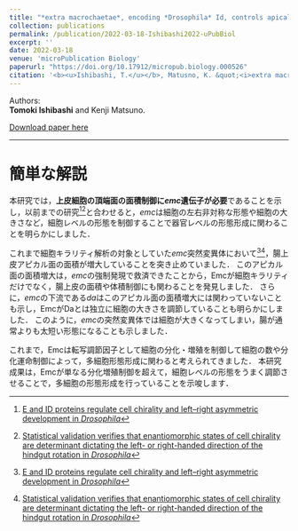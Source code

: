 ```yaml
---
title: "*extra macrochaetae*, encoding *Drosophila* Id, controls apical cell shape in the hindgut epithelium"
collection: publications
permalink: /publication/2022-03-18-Ishibashi2022-uPubBiol
excerpt: ''
date: 2022-03-18
venue: 'microPublication Biology'
paperurl: "https://doi.org/10.17912/micropub.biology.000526"
citation: '<b><u>Ishibashi, T.</u></b>, Matusno, K. &quot;<i>extra macrochaetae</i>, encoding <i>Drosophila</i> Id, controls apical cell shape in the hindgut epithelium.&quot; <i>microPublication Biology</i> 2022.'
---
```



Authors:  
**Tomoki Ishibashi** and Kenji Matsuno.

[Download paper here](https://www.micropublication.org/static/pdf/micropub-biology-000526.pdf)

---

# 簡単な解説

本研究では，**上皮細胞の頂端面の面積制御に*emc*遺伝子が必要**であることを示し，以前までの研究[^1][^2]と合わせると，*emc*は細胞の左右非対称な形態や細胞の大きさなど，細胞レベルの形態を制御することで器官レベルの形態形成に関わることを明らかにしました．

これまで細胞キラリティ解析の対象としていた*emc*突然変異体において[^1][^2]，腸上皮アピカル面の面積が増大していることを突き止めていました．
このアピカル面の面積増大は，*emc*の強制発現で救済できたことから，Emcが細胞キラリティだけでなく，腸上皮の面積や体積制御にも関わることを発見しました．
さらに，*emc*の下流である*da*はこのアピカル面の面積増大には関わっていないことも示し，EmcがDaとは独立に細胞の大きさを調節していることも明らかにしました．
このように，*emc*の突然変異体では細胞が大きくなってしまい，腸が通常よりも太短い形態になることも示しました．

これまで，Emcは転写調節因子として細胞の分化・増殖を制御して細胞の数や分化運命制御によって，多細胞形態形成に関わると考えられてきました．
本研究成果は，Emcが単なる分化増殖制御を超えて，細胞レベルの形態をうまく調節させることで，多細胞の形態形成を行っていることを示唆します．


[^1]: [E and ID proteins regulate cell chirality and left–right asymmetric development in *Drosophila*](https://onlinelibrary.wiley.com/doi/full/10.1111/gtc.12669)
[^2]: [Statistical validation verifies that enantiomorphic states of cell chirality are determinant dictating the left- or right-handed direction of the hindgut rotation in *Drosophila*](https://doi.org/10.3390/sym12121991)

